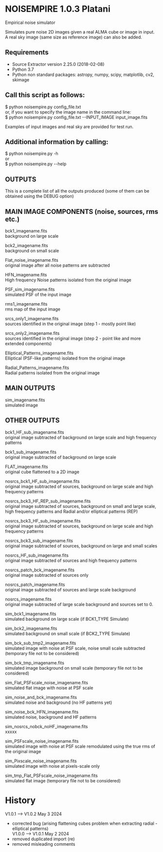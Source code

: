 # NOISEMPIRE 1.0.3 Platani
Empirical noise simulator

Simulates pure noise 2D images given a real ALMA cube or image in input.  
A real sky image (same size as reference image) can also be added.

Requirements
------------
- Source Extractor version 2.25.0 (2018-02-08)
- Python 3.7
- Python non standard packages: astropy, numpy, scipy, matplotlib, cv2, skimage

Call this script as follows:
----------------------------
$ python noisempire.py config_file.txt  
or, if you want to specify the image name in the command line:  
$ python noisempire.py config_file.txt --INPUT_IMAGE input_image.fits  

Examples of input images and real sky are provided for test run.

Additional information by calling:
---------------------------------

$ python noisempire.py -h  
or  
$ python noisempire.py --help  

OUTPUTS
--------------------------
This is a complete list of all the outputs produced (some of them can be obtained using the DEBUG option)

MAIN IMAGE COMPONENTS (noise, sources, rms etc.)
------------------------------------------------

bck1_imagename.fits  
background on large scale

bck2_imagename.fits  
background on small scale

Flat_noise_imagename.fits  
original image after all noise patterns are subtracted

HFN_imagename.fits  
High frequency Noise patterns isolated from the original image

PSF_sim_imagename.fits  
simulated PSF of the input image

rms1_imagename.fits  
rms map of the input image

srcs_only1_imagename.fits  
sources identified in the original image (step 1 - mostly point like)

srcs_only2_imagename.fits  
sources identified in the original image (step 2 - point like and more extended components)

Elliptical_Patterns_imagename.fits  
Elliptical (PSF-like patterns) isolated from the original image

Radial_Patterns_imagename.fits  
Radial patterns isolated from the original image


MAIN OUTPUTS
------------

sim_imagename.fits  
simulated image 


OTHER OUTPUTS
-------------

bck1_HF_sub_imagename.fits  
original image subtracted of background on large scale and high frequency patterns

bck1_sub_imagename.fits  
original image subtracted of background on large scale

FLAT_imagename.fits  
original cube flattened to a 2D image

nosrcs_bck1_HF_sub_imagename.fits  
original image subtracted of sources, background on large scale and high frequency patterns

nosrcs_bck3_HF_REP_sub_imagename.fits  
original image subtracted of sources, background on small and large scale, high frequency patterns and Radial and/or elliptical patterns (REP)

nosrcs_bck3_HF_sub_imagename.fits  
original image subtracted of sources, background on large scale and high frequency patterns

nosrcs_bck3_sub_imagename.fits  
original image subtracted of sources, background on large and small scales

nosrcs_HF_sub_imagename.fits  
original image subtracted of sources and high frequency patterns

nosrcs_patch_bck_imagename.fits  
original image subtracted of sources only

nosrcs_patch_imagename.fits  
original image subtracted of sources and large scale background

nosrcs_imagename.fits  
original image subtracted of large scale background and sources set to 0.

sim_bck1_imagename.fits  
simulated background on large scale (if BCK1_TYPE Simulate)

sim_bck2_imagename.fits  
simulated background on small scale (if BCK2_TYPE Simulate)

sim_bck_sub_tmp2_imagename.fits  
simulated image with noise at PSF scale, noise small scale subtracted  (temporary file not to be considered)

sim_bck_tmp_imagename.fits  
simulated image background on small scale (temporary file not to be considered)

sim_Flat_PSFscale_noise_imagename.fits  
simulated flat image with noise at PSF scale 

sim_noise_and_bck_imagename.fits  
simulated noise and background (no HF patterns yet)

sim_noise_bck_HFN_imagename.fits  
simulated noise, background and HF patterns

sim_nosrcs_nobck_noHF_imagename.fits  
xxxxx

sim_PSFscale_noise_imagename.fits  
simulated image with noise at PSF scale remodulated using the true rms of the original image

sim_Pixscale_noise_imagename.fits  
simulated image with noise at pixels-scale only

sim_tmp_Flat_PSFscale_noise_imagename.fits  
simulated flat image (temporary file not to be considered)

# History
V1.0.1 --> V1.0.2 May 3 2024
- corrected bug (arising flattening cubes problem when extracting radial - elliptical patterns)   
V1.0.0 --> V1.0.1 May 2 2024
- removed duplicated import (re)
- removed misleading comments 

